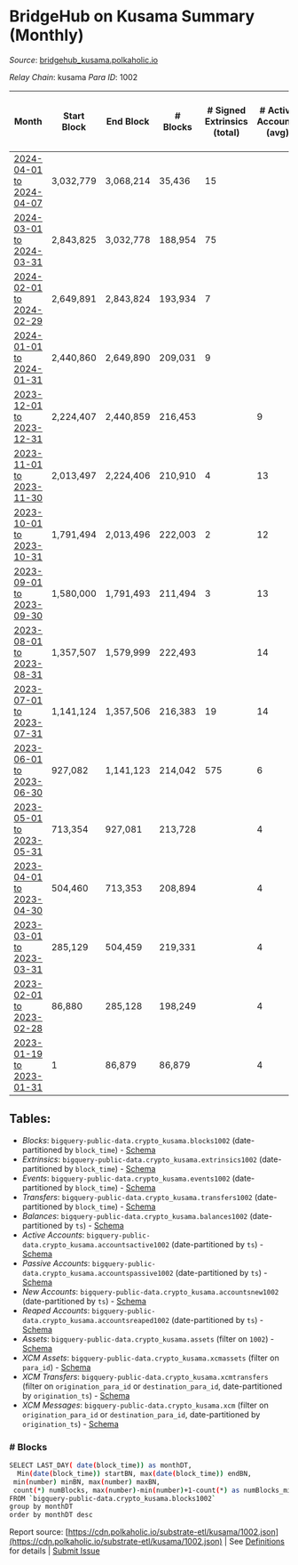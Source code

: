 # BridgeHub on Kusama Summary (Monthly)

_Source_: [bridgehub_kusama.polkaholic.io](https://bridgehub_kusama.polkaholic.io)

*Relay Chain*: kusama
*Para ID*: 1002



| Month | Start Block | End Block | # Blocks | # Signed Extrinsics (total) | # Active Accounts (avg) | # Addresses with Balances (max) | Issues |
| ----- | ----------- | --------- | -------- | --------------------------- | ----------------------- | ------------------------------- | ------ |
| [2024-04-01 to 2024-04-07](/kusama/1002-bridgehub_kusama/2024-04-30.md) | 3,032,779 | 3,068,214 | 35,436 | 15 |  | 49 | -   |   
| [2024-03-01 to 2024-03-31](/kusama/1002-bridgehub_kusama/2024-03-31.md) | 2,843,825 | 3,032,778 | 188,954 | 75 |  | 46 | -   |   
| [2024-02-01 to 2024-02-29](/kusama/1002-bridgehub_kusama/2024-02-29.md) | 2,649,891 | 2,843,824 | 193,934 | 7 |  | 38 | -   |   
| [2024-01-01 to 2024-01-31](/kusama/1002-bridgehub_kusama/2024-01-31.md) | 2,440,860 | 2,649,890 | 209,031 | 9 |  | 36 | -   |   
| [2023-12-01 to 2023-12-31](/kusama/1002-bridgehub_kusama/2023-12-31.md) | 2,224,407 | 2,440,859 | 216,453 |  | 9 | 32 | -   |   
| [2023-11-01 to 2023-11-30](/kusama/1002-bridgehub_kusama/2023-11-30.md) | 2,013,497 | 2,224,406 | 210,910 | 4 | 13 | 32 | -   |   
| [2023-10-01 to 2023-10-31](/kusama/1002-bridgehub_kusama/2023-10-31.md) | 1,791,494 | 2,013,496 | 222,003 | 2 | 12 | 30 | -   |   
| [2023-09-01 to 2023-09-30](/kusama/1002-bridgehub_kusama/2023-09-30.md) | 1,580,000 | 1,791,493 | 211,494 | 3 | 13 | 30 | -   |   
| [2023-08-01 to 2023-08-31](/kusama/1002-bridgehub_kusama/2023-08-31.md) | 1,357,507 | 1,579,999 | 222,493 |  | 14 | 28 | -   |   
| [2023-07-01 to 2023-07-31](/kusama/1002-bridgehub_kusama/2023-07-31.md) | 1,141,124 | 1,357,506 | 216,383 | 19 | 14 | 27 | -   |   
| [2023-06-01 to 2023-06-30](/kusama/1002-bridgehub_kusama/2023-06-30.md) | 927,082 | 1,141,123 | 214,042 | 575 | 6 | 25 | -   |   
| [2023-05-01 to 2023-05-31](/kusama/1002-bridgehub_kusama/2023-05-31.md) | 713,354 | 927,081 | 213,728 |  | 4 |  | -   |   
| [2023-04-01 to 2023-04-30](/kusama/1002-bridgehub_kusama/2023-04-30.md) | 504,460 | 713,353 | 208,894 |  | 4 |  | -   |   
| [2023-03-01 to 2023-03-31](/kusama/1002-bridgehub_kusama/2023-03-31.md) | 285,129 | 504,459 | 219,331 |  | 4 |  | -   |   
| [2023-02-01 to 2023-02-28](/kusama/1002-bridgehub_kusama/2023-02-28.md) | 86,880 | 285,128 | 198,249 |  | 4 |  | -   |   
| [2023-01-19 to 2023-01-31](/kusama/1002-bridgehub_kusama/2023-01-31.md) | 1 | 86,879 | 86,879 |  | 4 |  | -   |   

## Tables:

* _Blocks_: `bigquery-public-data.crypto_kusama.blocks1002` (date-partitioned by `block_time`) - [Schema](/schema/balances.json)
* _Extrinsics_: `bigquery-public-data.crypto_kusama.extrinsics1002` (date-partitioned by `block_time`) - [Schema](/schema/extrinsics.json)
* _Events_: `bigquery-public-data.crypto_kusama.events1002` (date-partitioned by `block_time`) - [Schema](/schema/events.json)
* _Transfers_: `bigquery-public-data.crypto_kusama.transfers1002` (date-partitioned by `block_time`) - [Schema](/schema/transfers.json)
* _Balances_: `bigquery-public-data.crypto_kusama.balances1002` (date-partitioned by `ts`) - [Schema](/schema/balances.json)
* _Active Accounts_: `bigquery-public-data.crypto_kusama.accountsactive1002` (date-partitioned by `ts`) - [Schema](/schema/accountsactive.json)
* _Passive Accounts_: `bigquery-public-data.crypto_kusama.accountspassive1002` (date-partitioned by `ts`) - [Schema](/schema/accountspassive.json)
* _New Accounts_: `bigquery-public-data.crypto_kusama.accountsnew1002` (date-partitioned by `ts`) - [Schema](/schema/accountsnew.json)
* _Reaped Accounts_: `bigquery-public-data.crypto_kusama.accountsreaped1002` (date-partitioned by `ts`) - [Schema](/schema/accountsreaped.json)
* _Assets_: `bigquery-public-data.crypto_kusama.assets` (filter on `1002`) - [Schema](/schema/assets.json)
* _XCM Assets_: `bigquery-public-data.crypto_kusama.xcmassets` (filter on `para_id`) - [Schema](/schema/xcmassets.json)
* _XCM Transfers_: `bigquery-public-data.crypto_kusama.xcmtransfers` (filter on `origination_para_id` or `destination_para_id`, date-partitioned by `origination_ts`) - [Schema](/schema/xcmtransfers.json)
* _XCM Messages_: `bigquery-public-data.crypto_kusama.xcm` (filter on `origination_para_id` or `destination_para_id`, date-partitioned by `origination_ts`) - [Schema](/schema/xcm.json)

### # Blocks
```bash
SELECT LAST_DAY( date(block_time)) as monthDT,
  Min(date(block_time)) startBN, max(date(block_time)) endBN, 
 min(number) minBN, max(number) maxBN, 
 count(*) numBlocks, max(number)-min(number)+1-count(*) as numBlocks_missing 
FROM `bigquery-public-data.crypto_kusama.blocks1002` 
group by monthDT 
order by monthDT desc
```


Report source: [https://cdn.polkaholic.io/substrate-etl/kusama/1002.json](https://cdn.polkaholic.io/substrate-etl/kusama/1002.json) | See [Definitions](/DEFINITIONS.md) for details | [Submit Issue](https://github.com/colorfulnotion/substrate-etl/issues)
